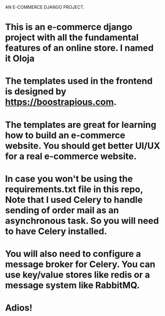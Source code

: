 AN E-COMMERCE DJANGO PROJECT. 

# This is an e-commerce django project with all the fundamental features of an online store. I named it Oloja

# The templates used in the frontend is designed by https://boostrapious.com. 

# The templates are great for learning how to build an e-commerce website. You should get better UI/UX for a real e-commerce website.

# In case you won't be using the requirements.txt file in this repo, Note that I used Celery to handle sending of order mail as an asynchronous task. So you will need to have Celery installed.

# You will also need to configure a message broker for Celery. You can use key/value stores like redis or a message system like RabbitMQ.

# Adios!